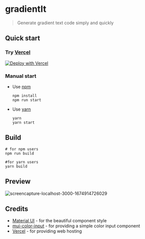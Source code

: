 # gradientIt

> Generate gradient text code simply and quickly

## Quick start

### Try [Vercel](https://vercel.com/)
[![Deploy with Vercel](https://vercel.com/button)](https://vercel.com/new/clone?repository-url=https://github.com/Wansn-w/Gradientit&template=create-react-app)

### Manual start

- Use [npm](https://www.npmjs.com/)

  ```shell
  npm install
  npm run start
  ```

- Use [yarn](https://classic.yarnpkg.com/en/)

  ```shell
  yarn
  yarn start
  ```
  
## Build

```shell
# for npm users
npm run build

#for yarn users
yarn build
```

## Preview

![screencapture-localhost-3000-1674914726029](https://user-images.githubusercontent.com/49867372/215270717-2d35683e-1f23-40ce-ab70-c51355f455f3.png)

## Credits

- [Material UI](https://mui.com/) - for the beautiful component style
- [mui-color-input](https://github.com/viclafouch/mui-color-input) - for providing a simple color input component
- [Vercel](https://vercel.com/) - for providing web hosting